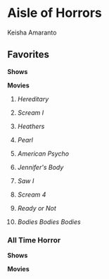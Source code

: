 # Aisle of Horrors
Keisha Amaranto

## **Favorites**


**Shows**



**Movies**

1. *Hereditary*

2. *Scream I*

3. *Heathers*

4. *Pearl*

5. *American Psycho*

6. *Jennifer's Body*

7. *Saw I*

8. *Scream 4*

9. *Ready or Not*

10. *Bodies Bodies Bodies*




### **All Time Horror**

**Shows**

**Movies**

